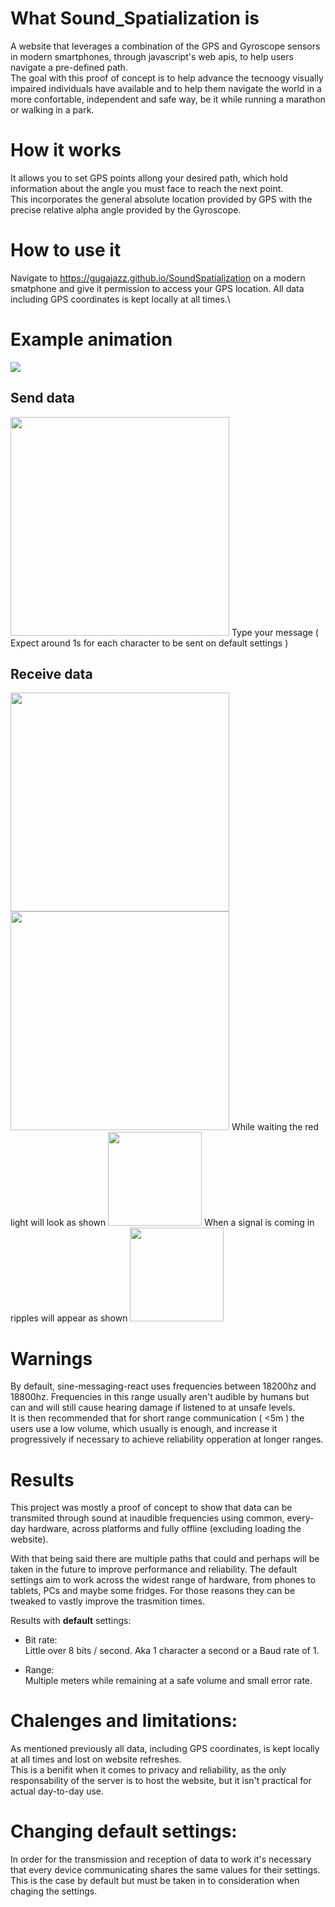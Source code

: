 
# What Sound_Spatialization is
A website that leverages a combination of the GPS and Gyroscope sensors in modern smartphones, through javascript's web apis, to help users navigate a pre-defined path.\
The goal with this proof of concept is to help advance the tecnoogy visually impaired individuals have available and to help them navigate the world in a more confortable, independent and safe way, be it while running a marathon or walking in a park.

# How it works
It allows you to set GPS points allong your desired path, which hold information about the angle you must face to reach the next point.\
This incorporates the general absolute location provided by GPS with the precise relative alpha angle provided by the Gyroscope.

# How to use it
Navigate to https://gugajazz.github.io/SoundSpatialization on a modern smatphone and give it permission to access your GPS location. All data including GPS coordinates is kept locally at all times.\

# Example animation
![](img/animation.gif)

## Send data
<img src="imgs/send1.png" width="350">
Type your message ( Expect around 1s for each character to be sent on default settings )

## Receive data
<img src="imgs/receive1.png" width="350">
<img src="imgs/receive2.png" width="350">
While waiting the red light will look as shown <img src="imgs/receive3.png" width="150">
When a signal is coming in ripples will appear as shown <img src="imgs/receive4.png" width="150">

# Warnings
By default, sine-messaging-react uses frequencies between 18200hz and 18800hz. Frequencies in this range usually aren't audible by humans but can and will still cause hearing damage if listened to at unsafe levels.\
It is then recommended  that for short range communication ( <5m ) the users use a low volume, which usually is enough, and increase it progressively if necessary to achieve reliability opperation at longer ranges.

# Results
This project was mostly a proof of concept to show that data can be transmited through sound at inaudible frequencies using common, every-day hardware, across platforms and fully offline (excluding loading the website).

With that being said there are multiple paths that could and perhaps will be taken in the future to improve performance and reliability.
The default settings aim to work across the widest range of hardware, from phones to tablets, PCs and maybe some fridges. For those reasons they can be tweaked to vastly improve the trasmition times.

Results with **default** settings:

- Bit rate:\
  Little over 8 bits / second. Aka 1 character a second or a Baud rate of 1.


- Range:\
  Multiple meters while remaining at a safe volume and small error rate.

# Chalenges and limitations:
As mentioned previously all data, including GPS coordinates, is kept locally at all times and lost on website refreshes.\
This is a benifit when it comes to privacy and reliability, as the only responsability of the server is to host the website, but it isn't practical for actual day-to-day use. 


# Changing default settings:
In order for the transmission and reception of data to work it's necessary that every device communicating shares the same values for their settings.\
This is the case by default but must be taken in to consideration when chaging the settings. 
